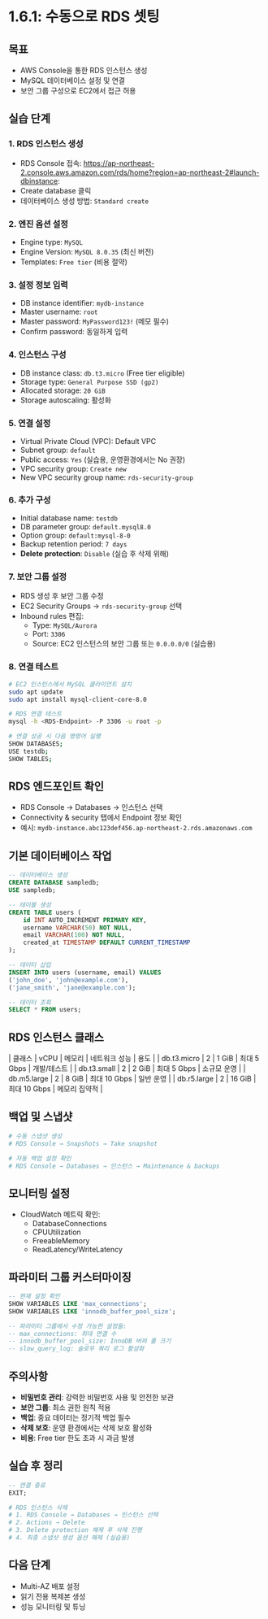 # 1.6.1: 수동으로 RDS 셋팅

## 목표
* AWS Console을 통한 RDS 인스턴스 생성
* MySQL 데이터베이스 설정 및 연결
* 보안 그룹 구성으로 EC2에서 접근 허용

## 실습 단계

### 1. RDS 인스턴스 생성
* RDS Console 접속: https://ap-northeast-2.console.aws.amazon.com/rds/home?region=ap-northeast-2#launch-dbinstance:
* Create database 클릭
* 데이터베이스 생성 방법: `Standard create`

### 2. 엔진 옵션 설정
* Engine type: `MySQL`
* Engine Version: `MySQL 8.0.35` (최신 버전)
* Templates: `Free tier` (비용 절약)

### 3. 설정 정보 입력
* DB instance identifier: `mydb-instance`
* Master username: `root`
* Master password: `MyPassword123!` (메모 필수)
* Confirm password: 동일하게 입력

### 4. 인스턴스 구성
* DB instance class: `db.t3.micro` (Free tier eligible)
* Storage type: `General Purpose SSD (gp2)`
* Allocated storage: `20 GiB`
* Storage autoscaling: 활성화

### 5. 연결 설정
* Virtual Private Cloud (VPC): Default VPC
* Subnet group: `default`
* Public access: `Yes` (실습용, 운영환경에서는 No 권장)
* VPC security group: `Create new`
* New VPC security group name: `rds-security-group`

### 6. 추가 구성
* Initial database name: `testdb`
* DB parameter group: `default.mysql8.0`
* Option group: `default:mysql-8-0`
* Backup retention period: `7 days`
* **Delete protection**: `Disable` (실습 후 삭제 위해)

### 7. 보안 그룹 설정
* RDS 생성 후 보안 그룹 수정
* EC2 Security Groups → `rds-security-group` 선택
* Inbound rules 편집:
  - Type: `MySQL/Aurora`
  - Port: `3306`
  - Source: EC2 인스턴스의 보안 그룹 또는 `0.0.0.0/0` (실습용)

### 8. 연결 테스트
```bash
# EC2 인스턴스에서 MySQL 클라이언트 설치
sudo apt update
sudo apt install mysql-client-core-8.0

# RDS 연결 테스트
mysql -h <RDS-Endpoint> -P 3306 -u root -p

# 연결 성공 시 다음 명령어 실행
SHOW DATABASES;
USE testdb;
SHOW TABLES;
```

## RDS 엔드포인트 확인
* RDS Console → Databases → 인스턴스 선택
* Connectivity & security 탭에서 Endpoint 정보 확인
* 예시: `mydb-instance.abc123def456.ap-northeast-2.rds.amazonaws.com`

## 기본 데이터베이스 작업
```sql
-- 데이터베이스 생성
CREATE DATABASE sampledb;
USE sampledb;

-- 테이블 생성
CREATE TABLE users (
    id INT AUTO_INCREMENT PRIMARY KEY,
    username VARCHAR(50) NOT NULL,
    email VARCHAR(100) NOT NULL,
    created_at TIMESTAMP DEFAULT CURRENT_TIMESTAMP
);

-- 데이터 삽입
INSERT INTO users (username, email) VALUES 
('john_doe', 'john@example.com'),
('jane_smith', 'jane@example.com');

-- 데이터 조회
SELECT * FROM users;
```

## RDS 인스턴스 클래스

| 클래스 | vCPU | 메모리 | 네트워크 성능 | 용도 |
| db.t3.micro | 2 | 1 GiB | 최대 5 Gbps | 개발/테스트 |
| db.t3.small | 2 | 2 GiB | 최대 5 Gbps | 소규모 운영 |
| db.m5.large | 2 | 8 GiB | 최대 10 Gbps | 일반 운영 |
| db.r5.large | 2 | 16 GiB | 최대 10 Gbps | 메모리 집약적 |

## 백업 및 스냅샷
```bash
# 수동 스냅샷 생성
# RDS Console → Snapshots → Take snapshot

# 자동 백업 설정 확인
# RDS Console → Databases → 인스턴스 → Maintenance & backups
```

## 모니터링 설정
* CloudWatch 메트릭 확인:
  - DatabaseConnections
  - CPUUtilization
  - FreeableMemory
  - ReadLatency/WriteLatency

## 파라미터 그룹 커스터마이징
```sql
-- 현재 설정 확인
SHOW VARIABLES LIKE 'max_connections';
SHOW VARIABLES LIKE 'innodb_buffer_pool_size';

-- 파라미터 그룹에서 수정 가능한 설정들:
-- max_connections: 최대 연결 수
-- innodb_buffer_pool_size: InnoDB 버퍼 풀 크기
-- slow_query_log: 슬로우 쿼리 로그 활성화
```

## 주의사항
* **비밀번호 관리**: 강력한 비밀번호 사용 및 안전한 보관
* **보안 그룹**: 최소 권한 원칙 적용
* **백업**: 중요 데이터는 정기적 백업 필수
* **삭제 보호**: 운영 환경에서는 삭제 보호 활성화
* **비용**: Free tier 한도 초과 시 과금 발생

## 실습 후 정리
```sql
-- 연결 종료
EXIT;
```

```bash
# RDS 인스턴스 삭제
# 1. RDS Console → Databases → 인스턴스 선택
# 2. Actions → Delete
# 3. Delete protection 해제 후 삭제 진행
# 4. 최종 스냅샷 생성 옵션 해제 (실습용)
```

## 다음 단계
* Multi-AZ 배포 설정
* 읽기 전용 복제본 생성
* 성능 모니터링 및 튜닝
